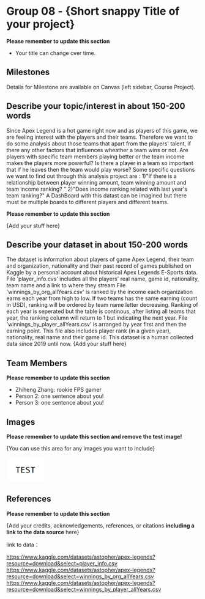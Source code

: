 # Group 08 - {Short snappy Title of your project}

**Please remember to update this section**

- Your title can change over time.

## Milestones

Details for Milestone are available on Canvas (left sidebar, Course Project).

## Describe your topic/interest in about 150-200 words

Since Apex Legend is a hot game right now and as players of this game, we are feeling interest with the players and their teams. Therefore we want to do some analysis about those teams that apart from the players' talent, if there any other factors that influences wheather a team wins or not. Are players with specific team members playing better or the team income makes the players more powerful? Is there a player in a team so important that if he leaves then the team would play worse?
Some specific questions we want to find out through this analysis project are : 1)"If there is a relationship between player winning amount, team winning amount and team income ranking? " 2)"Does income ranking related with last year's team ranking?" A DashBoard with this datast can be imagined but there must be multiple boards to different players and different teams.

**Please remember to update this section**

{Add your stuff here}

## Describe your dataset in about 150-200 words

The dataset is information about players of game Apex Legend, their team and organization, nationality and their past record of games published on Kaggle by a personal account about historical Apex Legends E-Sports data.
File 'player_info.cvs' includes all the players' real name, game id, nationality, team name and a link to where they stream
File 'winnings_by_org_allYears.csv' is ranked by the income each organization earns each year from high to low. If two teams has the same earning (count in USD), ranking will be ordered by team name letter decreasing. Ranking of each year is seperated but the table is continous, after listing all teams that year, the ranking column will return to 1 but indicating the next year.
File 'winnings_by_player_allYears.csv' is arranged by year first and then the earning point. This file also includes player rank (in a given year), nationality, real name and their game id.
This dataset is a human collected data since 2019 until now.
{Add your stuff here}

## Team Members

**Please remember to update this section**

- Zhiheng Zhang: rookie FPS gamer
- Person 2: one sentence about you!
- Person 3: one sentence about you!

## Images

**Please remember to update this section and remove the test image!**

{You can use this area for any images you want to include}

<img src ="images/test.png" width="100px">

## References

**Please remember to update this section**

{Add your credits, acknowledgements, references, or citations **including a link to the data source** here}

link to data：

https://www.kaggle.com/datasets/astopher/apex-legends?resource=download&select=player_info.csv
https://www.kaggle.com/datasets/astopher/apex-legends?resource=download&select=winnings_by_org_allYears.csv
https://www.kaggle.com/datasets/astopher/apex-legends?resource=download&select=winnings_by_player_allYears.csv


